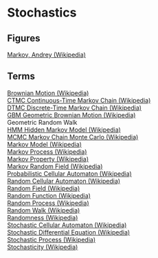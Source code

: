 # Stochastics

## Figures

[Markov, Andrey (Wikipedia)](https://en.wikipedia.org/wiki/Andrey_Markov)<br>

## Terms

[Brownian Motion (Wikipedia)](https://en.wikipedia.org/wiki/Brownian_motion)<br>
[CTMC Continuous-Time Markov Chain (Wikipedia)](https://en.wikipedia.org/wiki/Continuous-time_Markov_chain)<br>
[DTMC Discrete-Time Markov Chain (Wikipedia)](https://en.wikipedia.org/wiki/Discrete-time_Markov_chain)<br>
[GBM Geometric Brownian Motion (Wikipedia)](https://en.wikipedia.org/wiki/Geometric_Brownian_motion)<br>
Geometric Random Walk<br>
[HMM Hidden Markov Model (Wikipedia)](https://en.wikipedia.org/wiki/Hidden_Markov_model)<br>
[MCMC Markov Chain Monte Carlo (Wikipedia)](https://en.wikipedia.org/wiki/Markov_chain_Monte_Carlo)<br>
[Markov Model (Wikipedia)](https://en.wikipedia.org/wiki/Markov_model)<br>
[Markov Process (Wikipedia)](https://en.wikipedia.org/wiki/Markov_chain)<br>
[Markov Property (Wikipedia)](https://en.wikipedia.org/wiki/Markov_property)<br>
[Markov Random Field (Wikipedia)](https://en.wikipedia.org/wiki/Stochastic_cellular_automaton)<br>
[Probabilistic Cellular Automaton (Wikipedia)](https://en.wikipedia.org/wiki/Stochastic_cellular_automaton)<br>
[Random Cellular Automaton (Wikipedia)](https://en.wikipedia.org/wiki/Stochastic_cellular_automaton)<br>
[Random Field (Wikipedia)](https://en.wikipedia.org/wiki/Random_field)<br>
[Random Function (Wikipedia)](https://en.wikipedia.org/wiki/Stochastic_process)<br>
[Random Process (Wikipedia)](https://en.wikipedia.org/wiki/Stochastic_process)<br>
[Random Walk (Wikipedia)](https://en.wikipedia.org/wiki/Random_walk)<br>
[Randomness (Wikipedia)](https://en.wikipedia.org/wiki/Randomness)<br>
[Stochastic Cellular Automaton (Wikipedia)](https://en.wikipedia.org/wiki/Stochastic_cellular_automaton)<br>
[Stochastic Differential Equation (Wikipedia)](https://en.wikipedia.org/wiki/Stochastic_differential_equation)<br>
[Stochastic Process (Wikipedia)](https://en.wikipedia.org/wiki/Stochastic_process)<br>
[Stochasticity (Wikipedia)](https://en.wikipedia.org/wiki/Stochastic)<br>
